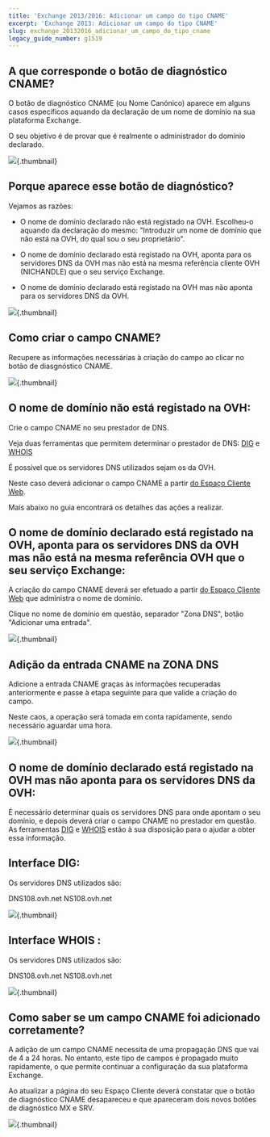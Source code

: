 ```yaml
---
title: 'Exchange 2013/2016: Adicionar um campo do tipo CNAME'
excerpt: 'Exchange 2013: Adicionar um campo do tipo CNAME'
slug: exchange_20132016_adicionar_um_campo_do_tipo_cname
legacy_guide_number: g1519
---
```



## A que corresponde o botão de diagnóstico CNAME?
O botão de diagnóstico CNAME (ou Nome Canónico) aparece em alguns casos específicos aquando da declaração de um nome de domínio na sua plataforma Exchange.

O seu objetivo é de provar que é realmente o administrador do domínio declarado.

![](images/img_2057.jpg){.thumbnail}


## Porque aparece esse botão de diagnóstico?
Vejamos as razões:


- O nome de domínio declarado não está registado na OVH. Escolheu-o aquando da declaração do mesmo: "Introduzir um nome de domínio que não está na OVH, do qual sou o seu proprietário".

- O nome de domínio declarado está registado na OVH, aponta para os servidores DNS da OVH mas não está na mesma referência cliente OVH (NICHANDLE) que o seu serviço Exchange.

- O nome de domínio declarado está registado na OVH mas não aponta para os servidores DNS da OVH.



![](images/img_2058.jpg){.thumbnail}


## Como criar o campo CNAME?
Recupere as informações necessárias à criação do campo ao clicar no botão de diasgnóstico CNAME.

![](images/img_2059.jpg){.thumbnail}

## O nome de domínio não está registado na OVH:
Crie o campo CNAME no seu prestador de DNS.

Veja duas ferramentas que permitem determinar o prestador de DNS: [DIG](http://www.ovh.pt/suporte/ferramentas/dig_domain.pl) e [WHOIS](https://www.ovh.pt/cgi-bin/whois.pl)

É possível que os servidores DNS utilizados sejam os da OVH.

Neste caso deverá adicionar o campo CNAME a partir [do Espaço Cliente Web](https://www.ovh.com/manager/web/login.html).

Mais abaixo no guia encontrará os detalhes das ações a realizar.

## O nome de domínio declarado está registado na OVH, aponta para os servidores DNS da OVH mas não está na mesma referência OVH que o seu serviço Exchange:
A criação do campo CNAME deverá ser efetuado a partir [do Espaço Cliente Web](https://www.ovh.com/manager/web/login.html) que administra o nome de domínio.

Clique no nome de domínio em questão, separador "Zona DNS", botão "Adicionar uma entrada".

![](images/img_2060.jpg){.thumbnail}

## Adição da entrada CNAME na ZONA DNS
Adicione a entrada CNAME graças às informações recuperadas anteriormente e passe à etapa seguinte para que valide a criação do campo.

Neste caos, a operação será tomada em conta rapidamente, sendo necessário aguardar uma hora.

![](images/img_2061.jpg){.thumbnail}

## O nome de domínio declarado está registado na OVH mas não aponta para os servidores DNS da OVH:
É necessário determinar quais os servidores DNS para onde apontam o seu domínio, e depois deverá criar o campo CNAME no prestador em questão. As ferramentas [DIG](http://www.ovh.pt/suporte/ferramentas/dig_domain.pl) e [WHOIS](https://www.ovh.pt/cgi-bin/whois.pl) estão à sua disposição para o ajudar a obter essa informação.

## Interface DIG:
Os servidores DNS utilizados são:

DNS108.ovh.net
NS108.ovh.net

![](images/img_2062.jpg){.thumbnail}

## Interface WHOIS  :
Os servidores DNS utilizados são:

DNS108.ovh.net
NS108.ovh.net

![](images/img_2063.jpg){.thumbnail}


## Como saber se um campo CNAME foi adicionado corretamente?
A adição de um campo CNAME necessita de uma propagação DNS que vai de 4 a 24 horas. No entanto, este tipo de campos é propagado muito rapidamente, o que permite continuar a configuração da sua plataforma Exchange.

Ao atualizar a página do seu Espaço Cliente deverá constatar que o botão de diagnóstico CNAME desapareceu e que apareceram dois novos botões de diagnóstico MX e SRV.

![](images/img_2064.jpg){.thumbnail}


